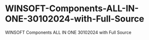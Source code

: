 # WINSOFT-Components-ALL-IN-ONE-30102024-with-Full-Source
WINSOFT Components ALL IN ONE 30102024 with Full Source
